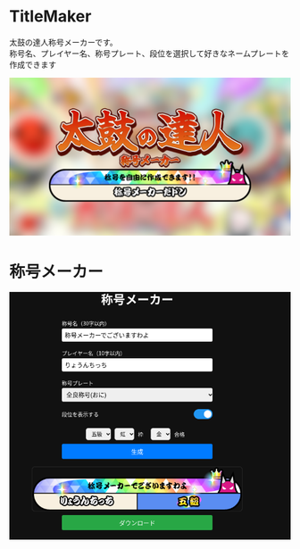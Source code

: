 # TitleMaker
太鼓の達人称号メーカーです。<br>
称号名、プレイヤー名、称号プレート、段位を選択して好きなネームプレートを作成できます

![alt text](images/meta/img.png)

# 称号メーカー
![alt text](images/meta/readme.png)